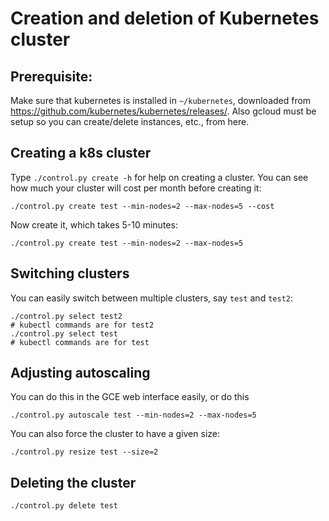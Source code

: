 # Creation and deletion of Kubernetes cluster

## Prerequisite:

Make sure that kubernetes is installed in `~/kubernetes`, downloaded from https://github.com/kubernetes/kubernetes/releases/.  Also gcloud must be setup so you can create/delete instances, etc., from here.

## Creating a k8s cluster

Type `./control.py create -h` for help on creating a cluster.  You can see how much
your cluster will cost per month before creating it:

    ./control.py create test --min-nodes=2 --max-nodes=5 --cost

Now create it, which takes 5-10 minutes:

    ./control.py create test --min-nodes=2 --max-nodes=5

## Switching clusters

You can easily switch between multiple clusters, say `test` and `test2`:

    ./control.py select test2
    # kubectl commands are for test2
    ./control.py select test
    # kubectl commands are for test


## Adjusting autoscaling

You can do this in the GCE web interface easily, or do this

    ./control.py autoscale test --min-nodes=2 --max-nodes=5

You can also force the cluster to have a given size:

    ./control.py resize test --size=2

## Deleting the cluster

    ./control.py delete test